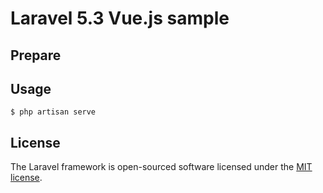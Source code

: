 # Laravel 5.3 Vue.js sample

## Prepare

## Usage
```
$ php artisan serve
```

## License

The Laravel framework is open-sourced software licensed under the [MIT license](http://opensource.org/licenses/MIT).
